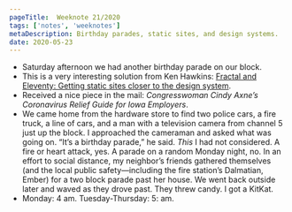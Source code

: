 ```yaml
---
pageTitle:  Weeknote 21/2020
tags: ['notes', 'weeknotes']
metaDescription: Birthday parades, static sites, and design systems.
date: 2020-05-23
---
```

* Saturday afternoon we had another birthday parade on our block. 
* This is a very interesting solution from Ken Hawkins: [Fractal and Eleventy: Getting static sites closer to the design system](https://work.allaboutken.com/posts/20191112-extendeing-fractal-components-eleventy-static-sites.html). 
* Received a nice piece in the mail: _Congresswoman Cindy Axne’s Coronavirus Relief Guide for Iowa Employers_. 
* We came home from the hardware store to find two police cars, a fire truck, a line of cars, and a man with a television camera from channel 5 just up the block. I approached the cameraman and asked what was going on. “It’s a birthday parade,” he said. _This_ I had not considered. A fire or heart attack, yes. A parade on a random Monday night, no. In an effort to social distance, my neighbor’s friends gathered themselves (and the local public safety—including the fire station’s Dalmatian, Ember) for a two block parade past her house. We went back outside later and waved as they drove past. They threw candy. I got a KitKat. 
* Monday: 4 am. Tuesday-Thursday: 5: am. 